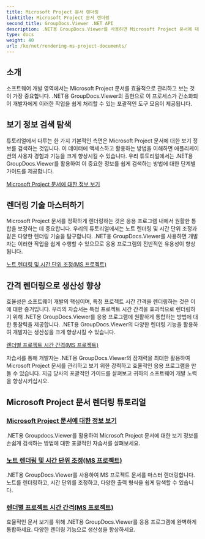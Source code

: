```yaml
---
title: Microsoft Project 문서 렌더링
linktitle: Microsoft Project 문서 렌더링
second_title: GroupDocs.Viewer .NET API
description: .NET용 GroupDocs.Viewer를 사용하면 Microsoft Project 문서에 대한 보기 정보를 쉽게 검색할 수 있습니다. 다양한 렌더링 기능으로 생산성을 향상하세요.
type: docs
weight: 40
url: /ko/net/rendering-ms-project-documents/
---
```

## 소개

소프트웨어 개발 영역에서는 Microsoft Project 문서를 효율적으로 관리하고 보는 것이 가장 중요합니다. .NET용 GroupDocs.Viewer의 출현으로 이 프로세스가 간소화되어 개발자에게 이러한 작업을 쉽게 처리할 수 있는 포괄적인 도구 모음이 제공됩니다.

## 보기 정보 검색 탐색
튜토리얼에서 다루는 한 가지 기본적인 측면은 Microsoft Project 문서에 대한 보기 정보를 검색하는 것입니다. 이 데이터에 액세스하고 활용하는 방법을 이해하면 애플리케이션의 사용자 경험과 기능을 크게 향상시킬 수 있습니다. 우리 튜토리얼에서는 .NET용 GroupDocs.Viewer를 활용하여 이 중요한 정보를 쉽게 검색하는 방법에 대한 단계별 가이드를 제공합니다.

[Microsoft Project 문서에 대한 정보 보기](./get-view-info-ms-project/)

## 렌더링 기술 마스터하기
Microsoft Project 문서를 정확하게 렌더링하는 것은 응용 프로그램 내에서 원활한 통합을 보장하는 데 중요합니다. 우리의 튜토리얼에서는 노트 렌더링 및 시간 단위 조정과 같은 다양한 렌더링 기술을 탐구합니다. .NET용 GroupDocs.Viewer를 사용하면 개발자는 이러한 작업을 쉽게 수행할 수 있으므로 응용 프로그램의 전반적인 유용성이 향상됩니다.

[노트 렌더링 및 시간 단위 조정(MS 프로젝트)](./render-notes-and-adjust-time-ms-project/)

## 간격 렌더링으로 생산성 향상
효율성은 소프트웨어 개발의 핵심이며, 특정 프로젝트 시간 간격을 렌더링하는 것은 이에 대한 증거입니다. 우리의 자습서는 특정 프로젝트 시간 간격을 효과적으로 렌더링하기 위해 .NET용 GroupDocs.Viewer를 응용 프로그램에 원활하게 통합하는 방법에 대한 통찰력을 제공합니다. .NET용 GroupDocs.Viewer의 다양한 렌더링 기능을 활용하여 개발자는 생산성을 크게 향상시킬 수 있습니다.

[렌더별 프로젝트 시간 간격(MS 프로젝트)](./render-project-time-interval-ms-project/)

자습서를 통해 개발자는 .NET용 GroupDocs.Viewer의 잠재력을 최대한 활용하여 Microsoft Project 문서를 관리하고 보기 위한 강력하고 효율적인 응용 프로그램을 만들 수 있습니다. 지금 당사의 포괄적인 가이드를 살펴보고 귀하의 소프트웨어 개발 노력을 향상시키십시오.
## Microsoft Project 문서 렌더링 튜토리얼
### [Microsoft Project 문서에 대한 정보 보기](./get-view-info-ms-project/)
.NET용 Groupdocs.Viewer를 활용하여 Microsoft Project 문서에 대한 보기 정보를 손쉽게 검색하는 방법에 대한 포괄적인 자습서를 살펴보세요.
### [노트 렌더링 및 시간 단위 조정(MS 프로젝트)](./render-notes-and-adjust-time-ms-project/)
.NET용 GroupDocs.Viewer를 사용하여 MS 프로젝트 문서를 마스터 렌더링합니다. 노트를 렌더링하고, 시간 단위를 조정하고, 다양한 출력 형식을 쉽게 탐색할 수 있습니다.
### [렌더별 프로젝트 시간 간격(MS 프로젝트)](./render-project-time-interval-ms-project/)
효율적인 문서 보기를 위해 .NET용 GroupDocs.Viewer를 응용 프로그램에 완벽하게 통합하세요. 다양한 렌더링 기능으로 생산성을 향상하세요.